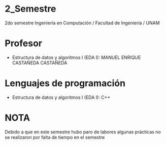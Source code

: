 # 2_Semestre
2do semestre Ingeniería en Computación / Facultad de Ingeniería / UNAM
# Profesor
- Estructura de datos y algoritmos I (EDA I): MANUEL ENRIQUE CASTAÑEDA CASTAÑEDA
# Lenguajes de programación
- Estructura de datos y algoritmos I (EDA I): C++
# NOTA
Debido a que en este semestre hubo paro de labores algunas prácticas no se realizaron por falta de tiempo en el semestre
